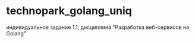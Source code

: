 # technopark_golang_uniq
индивидуальное задание 1.1, дисциплина "Разработка веб-сервисов на Golang"
